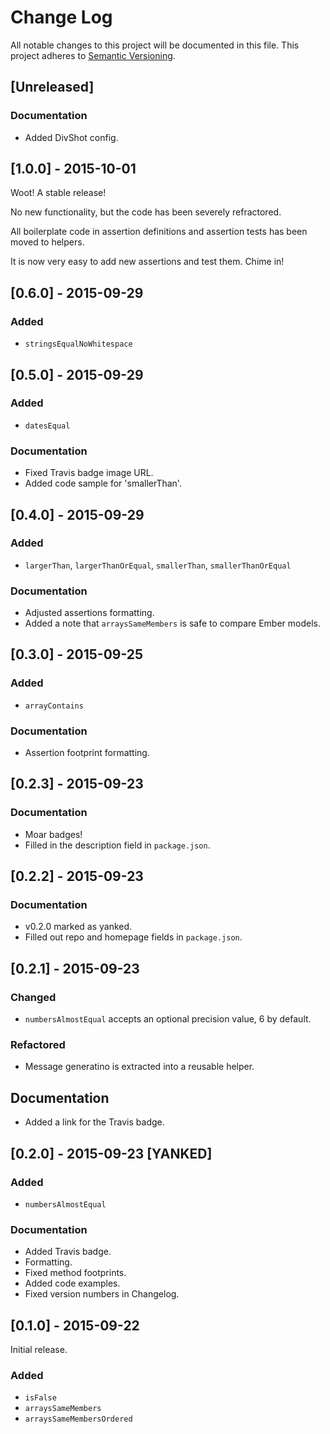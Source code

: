 # Change Log
All notable changes to this project will be documented in this file.
This project adheres to [Semantic Versioning](http://semver.org/).

## [Unreleased]

### Documentation
- Added DivShot config.


## [1.0.0] - 2015-10-01

Woot! A stable release!

No new functionality, but the code has been severely refractored.

All boilerplate code in assertion definitions and assertion tests has been moved to helpers.

It is now very easy to add new assertions and test them. Chime in!


## [0.6.0] - 2015-09-29

### Added
- `stringsEqualNoWhitespace`



## [0.5.0] - 2015-09-29

### Added
- `datesEqual`

### Documentation
- Fixed Travis badge image URL.
- Added code sample for 'smallerThan'.



## [0.4.0] - 2015-09-29

### Added
- `largerThan`, `largerThanOrEqual`, `smallerThan`, `smallerThanOrEqual`

### Documentation
- Adjusted assertions formatting.
- Added a note that `arraysSameMembers` is safe to compare Ember models.




## [0.3.0] - 2015-09-25

### Added
- `arrayContains`

### Documentation
- Assertion footprint formatting.



## [0.2.3] - 2015-09-23

### Documentation
- Moar badges!
- Filled in the description field in `package.json`.



## [0.2.2] - 2015-09-23

### Documentation
- v0.2.0 marked as yanked.
- Filled out repo and homepage fields in `package.json`.



## [0.2.1] - 2015-09-23

### Changed
- `numbersAlmostEqual` accepts an optional precision value, 6 by default.

### Refactored
- Message generatino is extracted into a reusable helper.

## Documentation
- Added a link for the Travis badge.




## [0.2.0] - 2015-09-23 [YANKED]

### Added
- `numbersAlmostEqual`

### Documentation
- Added Travis badge.
- Formatting.
- Fixed method footprints.
- Added code examples.
- Fixed version numbers in Changelog.



## [0.1.0] - 2015-09-22
Initial release.

### Added
- `isFalse`
- `arraysSameMembers`
- `arraysSameMembersOrdered`
